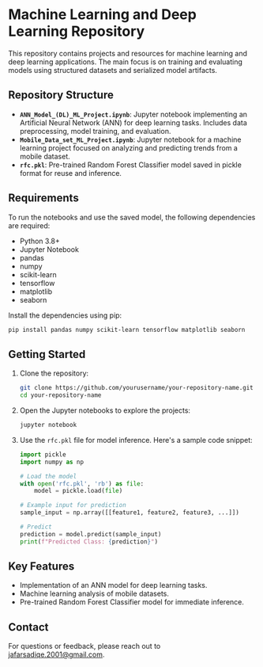 # Machine Learning and Deep Learning Repository

This repository contains projects and resources for machine learning and deep learning applications. The main focus is on training and evaluating models using structured datasets and serialized model artifacts.

## Repository Structure

- **`ANN_Model_(DL)_ML_Project.ipynb`**: Jupyter notebook implementing an Artificial Neural Network (ANN) for deep learning tasks. Includes data preprocessing, model training, and evaluation.
- **`Mobile_Data_set_ML_Project.ipynb`**: Jupyter notebook for a machine learning project focused on analyzing and predicting trends from a mobile dataset.
- **`rfc.pkl`**: Pre-trained Random Forest Classifier model saved in pickle format for reuse and inference.

## Requirements

To run the notebooks and use the saved model, the following dependencies are required:

- Python 3.8+
- Jupyter Notebook
- pandas
- numpy
- scikit-learn
- tensorflow
- matplotlib
- seaborn

Install the dependencies using pip:

```bash
pip install pandas numpy scikit-learn tensorflow matplotlib seaborn
```

## Getting Started

1. Clone the repository:

   ```bash
   git clone https://github.com/yourusername/your-repository-name.git
   cd your-repository-name
   ```

2. Open the Jupyter notebooks to explore the projects:

   ```bash
   jupyter notebook
   ```

3. Use the `rfc.pkl` file for model inference. Here's a sample code snippet:

   ```python
   import pickle
   import numpy as np

   # Load the model
   with open('rfc.pkl', 'rb') as file:
       model = pickle.load(file)

   # Example input for prediction
   sample_input = np.array([[feature1, feature2, feature3, ...]])

   # Predict
   prediction = model.predict(sample_input)
   print(f"Predicted Class: {prediction}")
   ```

## Key Features

- Implementation of an ANN model for deep learning tasks.
- Machine learning analysis of mobile datasets.
- Pre-trained Random Forest Classifier model for immediate inference.

## Contact

For questions or feedback, please reach out to jafarsadiqe.2001@gmail.com.
